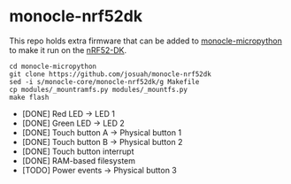 # monocle-nrf52dk

This repo holds extra firmware that can be added to
[monocle-micropython](https://github.com/brilliantlabsAR/monocle-micropython)
to make it run on the
[nRF52-DK](https://www.nordicsemi.com/Products/Development-hardware/nRF52-DK).

```
cd monocle-micropython
git clone https://github.com/josuah/monocle-nrf52dk
sed -i s/monocle-core/monocle-nrf52dk/g Makefile
cp modules/_mountramfs.py modules/_mountfs.py
make flash
```

* [DONE] Red LED -> LED 1
* [DONE] Green LED -> LED 2
* [DONE] Touch button A -> Physical button 1
* [DONE] Touch button B -> Physical button 2
* [DONE] Touch button interrupt
* [DONE] RAM-based filesystem
* [TODO] Power events -> Physical button 3
